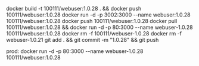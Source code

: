 docker build -t 100111/webuser:1.0.28 . && docker push 100111/webuser:1.0.28
docker run -d -p 3002:3000 --name webuser:1.0.28 100111/webuser:1.0.28
docker push 100111/webuser:1.0.28
docker pull 100111/webuser:1.0.28  && docker run -d -p 80:3000 --name webuser-1.0.28 100111/webuser:1.0.28
docker rm -f 100111/webuser-1.0.28
docker rm -f webuser-1.0.21
git add . && git commit -m "1.0.28" && git push

prod: 
docker run -d -p 80:3000 --name webuser-1.0.28 100111/webuser:1.0.28
